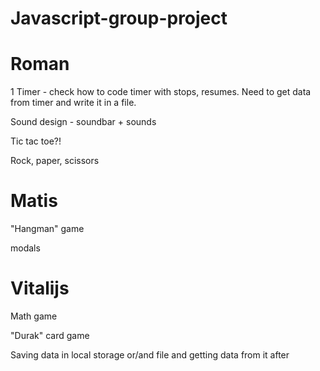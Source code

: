 # Javascript-group-project



# Roman
1 Timer - check how to code timer with stops, resumes. Need to get data from timer and write it in a file.

Sound design - soundbar + sounds

Tic tac toe?!

Rock, paper, scissors



# Matis

"Hangman" game

modals

# Vitalijs

Math game

"Durak" card game

Saving data in local storage or/and file and getting data from it after
